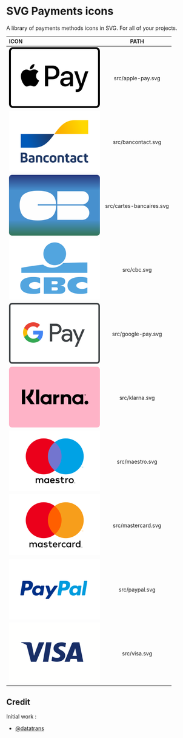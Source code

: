 # SVG Payments icons

A library of payments methods icons in SVG. For all of your projects.

| ICON |  PATH  | 
|:-----|:--------:|
| ![apple-pay.svg](https://raw.githubusercontent.com/agenceam/SVG-Payment-Icons/master/src/apple-pay.svg?sanitize=true)   | src/apple-pay.svg |
| ![bancontact.svg](https://raw.githubusercontent.com/agenceam/SVG-Payment-Icons/master/src/bancontact.svg?sanitize=true)   | src/bancontact.svg |
| ![cartes-bancaires.svg](https://raw.githubusercontent.com/agenceam/SVG-Payment-Icons/master/src/cartes-bancaires.svg?sanitize=true)   | src/cartes-bancaires.svg |
| ![cbc.svg](https://raw.githubusercontent.com/agenceam/SVG-Payment-Icons/master/src/cbc.svg?sanitize=true)   | src/cbc.svg |
| ![google-pay.svg](https://raw.githubusercontent.com/agenceam/SVG-Payment-Icons/master/src/google-pay.svg?sanitize=true)   | src/google-pay.svg |
| ![klarna.svg](https://raw.githubusercontent.com/agenceam/SVG-Payment-Icons/master/src/klarna.svg?sanitize=true)   | src/klarna.svg |
| ![maestro.svg](https://raw.githubusercontent.com/agenceam/SVG-Payment-Icons/master/src/maestro.svg?sanitize=true)   | src/maestro.svg |
| ![mastercard.svg](https://raw.githubusercontent.com/agenceam/SVG-Payment-Icons/master/src/mastercard.svg?sanitize=true)   | src/mastercard.svg |
| ![paypal.svg](https://raw.githubusercontent.com/agenceam/SVG-Payment-Icons/master/src/paypal.svg?sanitize=true)   | src/paypal.svg |
| ![visa.svg](https://raw.githubusercontent.com/agenceam/SVG-Payment-Icons/master/src/visa.svg?sanitize=true)   | src/visa.svg |


## Credit

Initial work :

- [@datatrans](https://github.com/datatrans/payment-logos)

